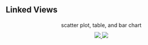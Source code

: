 ## Linked Views
<div style="text-align: center; margin-top: 20px;">scatter plot, table, and bar chart</div>
<div style="text-align: center; margin-top: 10px;">
  <a href="http://curran.github.io/model-contrib/#/examples/linkedViews">
    <img src="images/linkedViews.png">
    <img src="images/linkedViewsFlow.png">
  </a>
</div>
